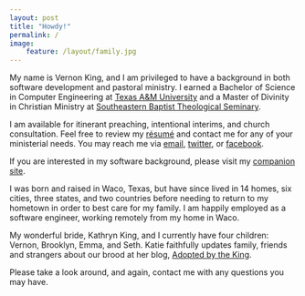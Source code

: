 ```yaml
---
layout: post
title: "Howdy!"
permalink: /
image:
    feature: /layout/family.jpg
---
```


My name is Vernon King, and I am privileged to have a background in both software development and pastoral ministry. I earned a Bachelor of Science in Computer Engineering at [Texas A&M University](http://www.tamu.edu/) and a Master of Divinity in Christian Ministry at [Southeastern Baptist Theological Seminary](http://www.sebts.edu/). 

I am available for itinerant preaching, intentional interims, and church consultation. Feel free to review my [résumé]({{site.url}}/cv/) and contact me for any of your ministerial needs. You may reach me via [email](mailto:{{site.owner.email}}), [twitter](http://twitter.com/{{site.owner.twitter}}/), or [facebook](http://www.facebook.com/{{site.owner.facebook}}/).

If you are interested in my software background, please visit my [companion site](http://www.pjking.org/).

I was born and raised in Waco, Texas,  but have since lived in 14 homes, six cities, three states, and two countries before needing to return to my hometown in order to best care for my family. I am happily employed as a software engineer, working remotely from my home in Waco.

My wonderful bride, Kathryn King, and I currently have four children: Vernon, Brooklyn, Emma, and Seth. Katie faithfully updates family, friends and strangers about our brood at her blog, [Adopted by the King](http://www.adoptedbytheking.com/). 

Please take a look around, and again, contact me with any questions you may have. 

